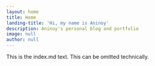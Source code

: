 ```yaml
---
layout: home
title: Home
landing-title: 'Hi, my name is Aninoy'
description: Aninoy's personal blog and portfolio
image: null
author: null
---
```


This is the index.md text. This can be omitted technically.

